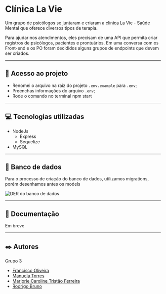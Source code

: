 # Clínica La Vie

Um grupo de psicólogos se juntaram e criaram a clínica La Vie - Saúde Mental que oferece diversos tipos de terapia.

Para ajudar nos atendimentos, eles precisam de uma API que permita criar registros de psicólogos, pacientes e prontuários. Em uma conversa com os Front-end e os PO foram decididos alguns grupos de endpoints que devem ser criados.

---

## 📁 Acesso ao projeto

-   Renomei o arquivo na raiz do projeto `.env.example` para `.env`;
-   Preenchas informações do arquivo `.env`;
-   Rode o comando no terminal
    npm start

---

## 💻 Tecnologias utilizadas

-   NodeJs
    -   Express
    -   Sequelize
-   MySQL

---

## 💾 Banco de dados

Para o processo de criação do banco de dados, utilizamos migrations, porém desenhamos antes os models

![DER do banco de dados](https://raw.githubusercontent.com/rodrigobruno/clinica-la-vie/main/banco-de-dados/clinica-la-vie-der.png 'DER do banco de dados')

---

## 📑 Documentação

Em breve

---

## ✒️ Autores

Grupo 3

-   [Francisco Oliveira](https://github.com/)
-   [Manuela Torres](https://github.com/)
-   [Marjorie Caroline Tristão Ferreira](https://github.com/)
-   [Rodrigo Bruno](https://github.com/rodrigobruno/)
